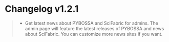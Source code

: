 Changelog v1.2.1
================

> -   Get latest news about PYBOSSA and SciFabric for admins. The admin
>     page will feature the latest releases of PYBOSSA and news about
>     SciFabric. You can customize more news sites if you want.

